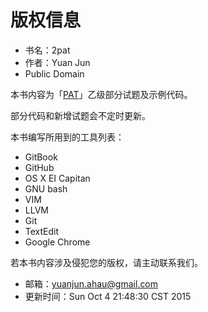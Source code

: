 # 版权信息

- 书名：2pat
- 作者：Yuan Jun
- Public Domain

本书内容为「[PAT][1]」乙级部分试题及示例代码。

部分代码和新增试题会不定时更新。

本书编写所用到的工具列表：

- GitBook
- GitHub
- OS X EI Capitan
- GNU bash
- VIM
- LLVM
- Git
- TextEdit
- Google Chrome

若本书内容涉及侵犯您的版权，请主动联系我们。

- 邮箱：yuanjun.ahau@gmail.com
- 更新时间：Sun Oct  4 21:48:30 CST 2015

[1]: http://www.patest.cn/ "Programming Ability Test，简称PAT"
